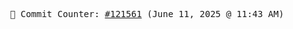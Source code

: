 <p align="center">
    <samp>
        📮 Commit Counter: <a href="https://github.com/Javascript-void0/Javascript-void0/commits/main">#121561</a> (June 11, 2025 @ 11:43 AM)
    </samp>
</p>